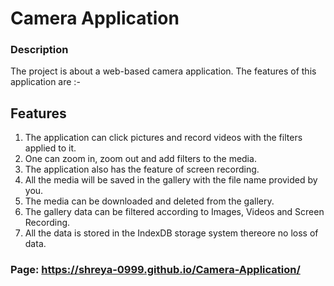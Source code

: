 # Camera Application
### Description

The project is about a web-based camera application. The features of this application are :-  
## Features
1. The application can click pictures and record videos with the filters applied to it.
2. One can zoom in, zoom out and add filters to the media.
3. The application also has the feature of screen recording.
3. All the media will be saved in the gallery with the file name provided by you.
4. The media can be downloaded and deleted from the gallery.
5. The gallery data can be filtered according to Images, Videos and Screen Recording.
6. All the data is stored in the IndexDB storage system thereore no loss of data.

### Page: https://shreya-0999.github.io/Camera-Application/